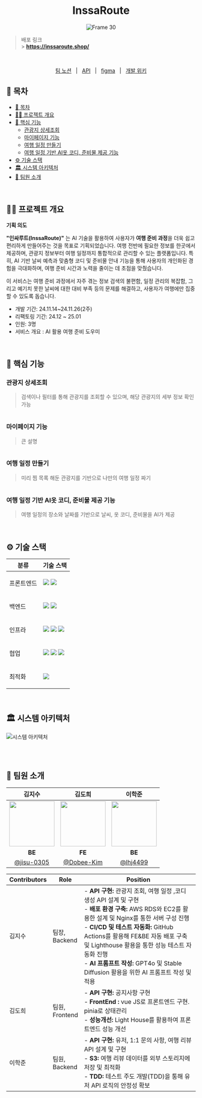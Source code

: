 <div align="center">
  <h1>InssaRoute</h1>
  
![Frame 30](https://github.com/user-attachments/assets/56d458ad-0045-4eb4-b42a-41bcb32af5a6)
</div>

> 배포 링크 <br /> > **https://inssaroute.shop/**

<br/>

<p align=center>
  <a href="https://yielding-pike-9c7.notion.site/13ce585db66380f4ac8df4d790f9dd47?pvs=4">팀 노션</a>
  &nbsp; | &nbsp; 
  <a href="https://yielding-pike-9c7.notion.site/API-13ce585db66381fa9210f616f6b4bdb9?pvs=4">API</a>
  &nbsp; | &nbsp;
  <a href="https://www.figma.com/design/yGWR9UIIeBTkSix45Bh8hk/Ssafy-Trip?node-id=179445-1347&t=a5jaxiQf6383rUV3-1">figma</a> 
  &nbsp; | &nbsp; 
  <a href="https://yielding-pike-9c7.notion.site/13ce585db663819c97f8d9910fd94a2f?v=13ce585db663818e98c4000c4092200f&pvs=4">개발 위키</a>
</p>


## 📄 목차

- [📄 목차](#-목차)
- [✍🏻 프로젝트 개요](#-프로젝트-개요)
- [🚀 핵심 기능](#-핵심-기능)
  - [관광지 상세조회](#관광지-상세조회)
  - [마이페이지 기능](#마이페이지-기능)
  - [여행 일정 만들기](#여행-일정-만들기)
  - [여행 일정 기반 AI옷 코디, 준비물 제공 기능](#여행-일정-기반-ai옷-코디-준비물-제공-기능)
- [⚙️ 기술 스택](#️-기술-스택)
- [🏛️ 시스템 아키텍처](#️-시스템-아키텍처)
- [🧡 팀원 소개](#-팀원-소개)

<br />

## ✍🏻 프로젝트 개요
**기획 의도**

**"인싸루트(InssaRoute)"** 는 AI 기술을 활용하여 사용자가 **여행 준비 과정**을 더욱 쉽고 편리하게 만들어주는 것을 목표로 기획되었습니다. 여행 전반에 필요한 정보를 한곳에서 제공하며, 관광지 정보부터 여행 일정까지 통합적으로 관리할 수 있는 플랫폼입니다. 특히, AI 기반 날씨 예측과 맞춤형 코디 및 준비물 안내 기능을 통해 사용자의 개인화된 경험을 극대화하며, 여행 준비 시간과 노력을 줄이는 데 초점을 맞췄습니다.

이 서비스는 여행 준비 과정에서 자주 겪는 정보 검색의 불편함, 일정 관리의 복잡함, 그리고 예기치 못한 날씨에 대한 대비 부족 등의 문제를 해결하고, 사용자가 여행에만 집중할 수 있도록 돕습니다.

</aside>

- 개발 기간: 24.11.14~24.11.26(2주)
- 리팩토링 기간: 24.12 ~ 25.01
- 인원: 3명
- 서비스 개요 : AI 활용 여행 준비 도우미

<br />

## 🚀 핵심 기능

### 관광지 상세조회

> 검색이나 필터를 통해 관광지를 조회할 수 있으며, 해당 관광지의 세부 정보 확인 가능
<img alt='' src="https://github.com/user-attachments/assets/269f5f8f-daf8-413a-8048-3c188c3e1306" />

</aside>

### 마이페이지 기능

> 큰 설명

<img alt='' src="" />

### 여행 일정 만들기

> 미리 찜 목록 해둔 관광지를 기반으로 나만의 여행 일정 짜기

<img alt='' src="https://github.com/user-attachments/assets/42b51ce9-2249-4438-ac21-f7ed2485d646" />

### 여행 일정 기반 AI옷 코디, 준비물 제공 기능

> 여행 일정의 장소와 날짜를 기반으로 날씨, 옷 코디, 준비물을 AI가 제공

<img alt='' src="https://github.com/user-attachments/assets/5bf74f6c-602d-477c-8d8c-66b80e3ac38b" />

<img alt='' src="" />

<br />

## ⚙️ 기술 스택

<table>
    <thead>
        <tr>
            <th>분류</th>
            <th>기술 스택</th>
        </tr>
    </thead>
    <tbody>
        <tr>
            <td>
                  <p>프론트엔드</p>
            </td>
            <td>
                  <img src="https://img.shields.io/badge/Vue.js-35495E?logo=vue.js&logoColor=4FC08D">
                  <img src="https://img.shields.io/badge/Vuetify-1867C0?logo=vuetify&logoColor=AEDDFF">
            </td>
        </tr>
        <tr>
            <td>
                <p>백엔드</p>
            </td>
            <td>
                <img src="https://img.shields.io/badge/Java-007396?logo=java&logoColor=white"/>
                <img src="https://img.shields.io/badge/Spring-6DB33F?logo=spring&logoColor=white">
            </td>
        </tr>
        <tr>
            <td>
                <p>인프라</p>
            </td>
            <td>
                <img src="https://img.shields.io/badge/Nginx-009639?logo=nginx&logoColor=white">
                <img src="https://img.shields.io/badge/GitHub%20Actions-2088FF?logo=github-actions&logoColor=white">
                 <img src="https://img.shields.io/badge/Amazon%20AWS-232F3E?logo=amazon-aws&logoColor=white">
            </td>
        </tr>
        <tr>
            <td>
                <p>협업</p>
            </td>
            <td>
                <img src="https://img.shields.io/badge/Notion-000000?logo=notion&logoColor=white">
                <img src="https://img.shields.io/badge/GitHub-181717?logo=github&logoColor=white">
                <img src="https://img.shields.io/badge/Figma-F24E1E?logo=figma&logoColor=white">
            </td>
        </tr>
                <tr>
            <td>
                <p>최적화</p>
            </td>
            <td>
                <img src="https://img.shields.io/badge/Lighthouse-F44B21?logo=lighthouse&logoColor=white">
            </td>
        </tr>
    </tbody>
</table>

<br />

## 🏛️ 시스템 아키텍처

![시스템 아키텍처](https://github.com/user-attachments/assets/75235d02-66b1-4f3e-aba0-8890dc308cf1)

<br />

<br />

## 🧡 팀원 소개

|                                                       김지수                                                        |                                                  김도희                                                  |                 이학준                 |
| :-----------------------------------------------------------------------------------------------------------------: | :------------------------------------------------------------------------------------------------------: | :------------------------------------: |
| <img src="https://github.com/LuizyHub/exam-lab/assets/120697456/5392a423-dc8e-447d-bbb4-c2df055653a3" width="120"/> | <img src="https://github.com/user-attachments/assets/d1b74ee8-6dec-4bda-bf70-b99f38e7b2a7" width="120"/> |       <img src="https://github.com/user-attachments/assets/e1d49703-5fb7-4537-9e3d-1f24dee610c7" width="120" />       |
|                                                       **BE**                                                        |                                                  **FE**                                                  |       **BE**       |
|                                     [@jisu-0305](https://github.com/jisu-0305)                                      |                                [@Dobee-Kim](https://github.com/Dobee-Kim)                                | [@lhj4499](https://github.com/lhj4499) |

| Contributors | Role                  | Position                                                                                                                                                                                                                                                                                                                                                                               |
| ------------ | --------------------- | -------------------------------------------------------------------------------------------------------------------------------------------------------------------------------------------------------------------------------------------------------------------------------------------------------------------------------------------------------------------------------------- |
| 김지수       | 팀장, <br /> Backend  | - **API 구현:** 관광지 조회, 여행 일정 ,코디 생성 API 설계 및 구현 <br> - **배포 환경 구축:** AWS RDS와 EC2를 활용한 설계 및 Nginx를 통한 서버 구성 진행 <br> - **CI/CD 및 테스트 자동화:** GitHub Actions를 활용해 FE&BE 자동 배포 구축 및 Lighthouse 활용을 통한 성능 테스트 자동화 진행 <br> - **AI 프롬프트 작성:** GPT4o 및 Stable Diffusion 활용을 위한 AI 프롬프트 작성 및 적용 |
| 김도희       | 팀원, <br /> Frontend | - **API 구현:** 공지사항 구현 <br> - **FrontEnd :** vue JS로 프론트엔드 구현. pinia로 상태관리  <br> - **성능개선:** Light House를 활용하여 프론트엔드 성능 개선                                                                                                                                                                                                                       |
| 이학준       | 팀원, <br /> Backend  | - **API 구현:** 유저, 1:1 문의 사항, 여행 리뷰 API 설계 및 구현 <br> - **S3:** 여행 리뷰 데이터를 외부 스토리지에 저장 및 최적화 <br> - **TDD:** 테스트 주도 개발(TDD)을 통해 유저 API 로직의 안정성 확보                                                                                                                                                                              |
